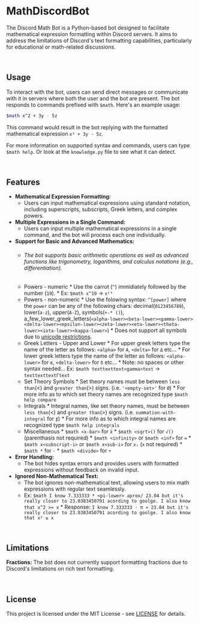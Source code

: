 # MathDiscordBot
The Discord Math Bot is a Python-based bot designed to facilitate mathematical expression formatting within Discord servers. It aims to address the limitations of Discord's text formatting capabilities, particularly for educational or math-related discussions.

<br>

## Usage
To interact with the bot, users can send direct messages or communicate with it in servers where both the user and the bot are present. The bot responds to commands prefixed with `$math`. Here's an example usage:
``` bash
$math x^2 + 3y - 5z
```
This command would result in the bot replying with the formatted mathematical expression `x² + 3y - 5z`.

For more information on supported syntax and commands, users can type `$math help`.
Or look at the `knowledge.py` file to see what it can detect.

<br>

## Features

* **Mathematical Expression Formatting:**
    * Users can input mathematical expressions using standard notation, including superscripts, subscripts, Greek letters, and complex powers.
* **Multiple Expressions in a Single Command:**
    * Users can input multiple mathematical expressions in a single command, and the bot will process each one individually.
* **Support for Basic and Advanced Mathematics:** 
    * ###### The bot supports basic arithmetic operations as well as advanced functions like trigonometry, logarithms, and calculus notations (e.g., differentiation).
    * Powers - numeric
            * Use the carrot (`^`) immidiately followed by the number (`19`).
            * Ex: `$math x^19` -> `x¹⁹`
    * Powers - non-numeric
            * Use the folowing syntax: `^[power]` where the `power` can be any of the following chars: decimal(`0123456789`), lower(`a-z`), upper(`A-Z`), symbols(`+-* ()`), a_few_lower_greek_letters(`<alpha-lower><beta-lower><gamma-lower><delta-lower><epsilon-lower><zeta-lower><eta-lower><theta-lower><iota-lower><kappa-lower>`)
            * Does not support all symbols due to [unicode restrictions](https://en.wikipedia.org/wiki/Unicode_subscripts_and_superscripts).
    * Greek Letters - Upper and Lower
            * For upper greek letters type the name of the letter as follows: `<alpha>` for `Α`, `<delta>` for `Δ` etc...
            * For lower greek letters type the name of the letter as follows: `<alpha-lower>` for `α`, `<delta-lower>` for `δ` etc...
            * Note: no spaces or other syntax needed... Ex: `$math texttexttext<gamma>text` -> `texttexttextΓtext`
    * Set Theory Symbols
            * Set theory names must be between `less than`(<) and `greater than`(>) signs. (i.e. `'<empty-set>'` for `Ø`)
            * For more info as to which set theory names are recognized type `$math help compare`
    * Integrals
            * Integral names, like set theory names, must be between `less than`(<) and `greater than`(>) signs. (i.e. `summation-with-integral` for `⨋`)
            * For more info as to which integral names are recognized type `$math help integrals`
    * Miscellaneous
            * `$math <x-bar>` for `x̄`
            * `$math <sqrt>()` for `√()` (parenthasis not required)
            * `$math <infinity>` or `$math <inf>` for `∞`
            * `$math x<subscript-i>` or `$math x<sub-i>` for `xᵢ` (`x` not required)
            * `$math *` for `⋅`
            * `$math <divide>` for `÷`
* **Error Handling:** 
    * The bot hides syntax errors and provides users with formatted expressions without feedback on invalid input.
* **Ignored Non-Mathematical Text:** 
    * The bot ignores non-mathematical text, allowing users to mix math expressions with regular text seamlessly.
    * Ex: `$math I know 7.333333 * <pi-lower> aprox/ 23.04 but it's really closer to 23.0383450791 acording to goolge. I also know that x^2 >= x`
          * Response: `I know 7.333333 ⋅ π ≈ 23.04 but it's really closer to 23.0383450791 acording to goolge. I also know that x² ≥ x`

<br>

## Limitations
**Fractions:** The bot does not currently support formatting fractions due to Discord's limitations on rich text formatting.

<br>

## License
This project is licensed under the MIT License - see [LICENSE](https://opensource.org/license/mit) for details.
